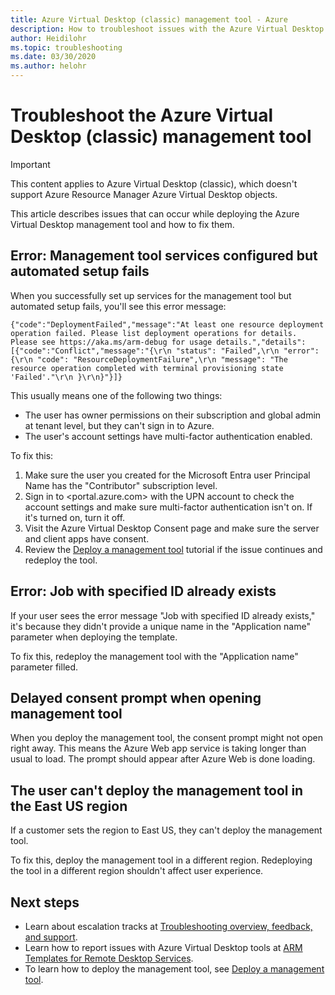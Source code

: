 ```yaml
---
title: Azure Virtual Desktop (classic) management tool - Azure
description: How to troubleshoot issues with the Azure Virtual Desktop (classic) management tool.
author: Heidilohr
ms.topic: troubleshooting
ms.date: 03/30/2020
ms.author: helohr
---
```

# Troubleshoot the Azure Virtual Desktop (classic) management tool

>[!IMPORTANT]
>This content applies to Azure Virtual Desktop (classic), which doesn't support Azure Resource Manager Azure Virtual Desktop objects.

This article describes issues that can occur while deploying the Azure Virtual Desktop management tool and how to fix them.

## Error: Management tool services configured but automated setup fails

When you successfully set up services for the management tool but automated setup fails, you'll see this error message:

```console
{"code":"DeploymentFailed","message":"At least one resource deployment operation failed. Please list deployment operations for details. Please see https://aka.ms/arm-debug for usage details.","details":[{"code":"Conflict","message":"{\r\n "status": "Failed",\r\n "error": {\r\n "code": "ResourceDeploymentFailure",\r\n "message": "The resource operation completed with terminal provisioning state 'Failed'."\r\n }\r\n}"}]}
```

This usually means one of the following two things:

- The user has owner permissions on their subscription and global admin at tenant level, but they can't sign in to Azure.
- The user's account settings have multi-factor authentication enabled.

To fix this:

1. Make sure the user you created for the Microsoft Entra user Principal Name has the "Contributor" subscription level.
2. Sign in to <portal.azure.com> with the UPN account to check the account settings and make sure multi-factor authentication isn't on. If it's turned on, turn it off.
3. Visit the Azure Virtual Desktop Consent page and make sure the server and client apps have consent.
4. Review the [Deploy a management tool](manage-resources-using-ui.md) tutorial if the issue continues and redeploy the tool.

## Error: Job with specified ID already exists

If your user sees the error message "Job with specified ID already exists," it's because they didn't provide a unique name in the "Application name" parameter when deploying the template.

To fix this, redeploy the management tool with the "Application name" parameter filled.

## Delayed consent prompt when opening management tool

When you deploy the management tool, the consent prompt might not open right away. This means the Azure Web app service is taking longer than usual to load. The prompt should appear after Azure Web is done loading.

## The user can't deploy the management tool in the East US region

If a customer sets the region to East US, they can't deploy the management tool.

To fix this, deploy the management tool in a different region. Redeploying the tool in a different region shouldn't affect user experience.

## Next steps

- Learn about escalation tracks at [Troubleshooting overview, feedback, and support](troubleshoot-set-up-overview-2019.md).
- Learn how to report issues with Azure Virtual Desktop tools at [ARM Templates for Remote Desktop Services](https://github.com/Azure/RDS-Templates/blob/master/README.md).
- To learn how to deploy the management tool, see [Deploy a management tool](manage-resources-using-ui.md).
